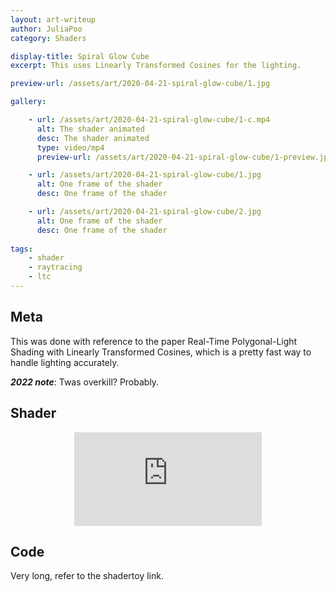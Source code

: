 ```yaml
---
layout: art-writeup
author: JuliaPoo
category: Shaders

display-title: Spiral Glow Cube
excerpt: This uses Linearly Transformed Cosines for the lighting.

preview-url: /assets/art/2020-04-21-spiral-glow-cube/1.jpg

gallery:

    - url: /assets/art/2020-04-21-spiral-glow-cube/1-c.mp4
      alt: The shader animated
      desc: The shader animated
      type: video/mp4
      preview-url: /assets/art/2020-04-21-spiral-glow-cube/1-preview.jpg

    - url: /assets/art/2020-04-21-spiral-glow-cube/1.jpg
      alt: One frame of the shader
      desc: One frame of the shader

    - url: /assets/art/2020-04-21-spiral-glow-cube/2.jpg
      alt: One frame of the shader
      desc: One frame of the shader
        
tags:
    - shader
    - raytracing
    - ltc
---
```


## Meta

This was done with reference to the paper Real-Time Polygonal-Light Shading with Linearly Transformed Cosines, which is a pretty fast way to handle lighting accurately.

_**2022 note**_: Twas overkill? Probably.

## Shader

<center>
<iframe class="shader-container" frameborder="0" src="https://www.shadertoy.com/embed/tsjyDG?gui=true&t=10&paused=false&muted=false" allowfullscreen></iframe>
</center>

## Code

Very long, refer to the shadertoy link.